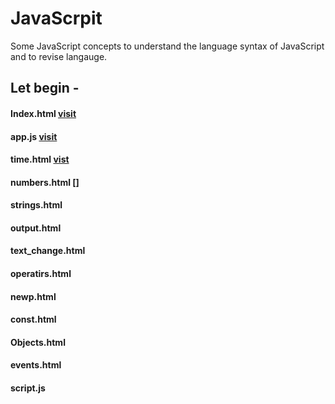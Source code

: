 # JavaScrpit
Some JavaScript concepts to understand the language syntax of JavaScript and to revise langauge.
## Let begin -
#### Index.html [visit](https://github.com/shreyash00007/JavaScrpit/blob/main/index.html)
#### app.js [visit](https://github.com/shreyash00007/JavaScrpit/blob/main/app.js)
#### time.html [vist](https://github.com/shreyash00007/JavaScrpit/blob/main/time.html)
#### numbers.html []
#### strings.html
#### output.html
#### text_change.html
#### operatirs.html
#### newp.html
#### const.html
#### Objects.html
#### events.html
#### script.js
